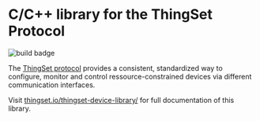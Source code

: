 # C/C++ library for the ThingSet Protocol

![build badge](https://github.com/ThingSet/thingset-device-library/actions/workflows/platformio.yml/badge.svg)

The [ThingSet protocol](https://thingset.io) provides a consistent, standardized way to configure, monitor and control ressource-constrained devices via different communication interfaces.

Visit [thingset.io/thingset-device-library/](https://thingset.io/thingset-device-library/) for
full documentation of this library.
